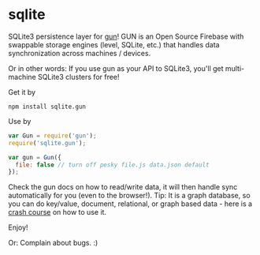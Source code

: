 # sqlite
SQLite3 persistence layer for [gun](https://github.com/amark/gun)! GUN is an Open Source Firebase with swappable storage engines (level, SQLite, etc.) that handles data synchronization across machines / devices.

Or in other words: If you use gun as your API to SQLite3, you'll get multi-machine SQLite3 clusters for free!

Get it by

`npm install sqlite.gun`

Use by

```javascript
var Gun = require('gun');
require('sqlite.gun');

var gun = Gun({
  file: false // turn off pesky file.js data.json default 
});
```

Check the gun docs on how to read/write data, it will then handle sync automatically for you (even to the browser!). Tip: It is a graph database, so you can do key/value, document, relational, or graph based data - here is a [crash course](https://github.com/amark/gun/wiki/graphs) on how to use it.

Enjoy!

Or: Complain about bugs. :)
